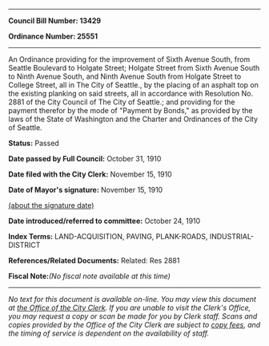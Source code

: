 

********

**Council Bill Number: 13429**
   
**Ordinance Number: 25551**
********

 An Ordinance providing for the improvement of Sixth Avenue South, from Seattle Boulevard to Holgate Street; Holgate Street from Sixth Avenue South to Ninth Avenue South, and Ninth Avenue South from Holgate Street to College Street, all in The City of Seattle., by the placing of an asphalt top on the existing planking on said streets, all in accordance with Resolution No. 2881 of the City Council of The City of Seattle.; and providing for the payment therefor by the mode of "Payment by Bonds," as provided by the laws of the State of Washington and the Charter and Ordinances of the City of Seattle.

**Status:** Passed
   
**Date passed by Full Council:** October 31, 1910
   
**Date filed with the City Clerk:** November 15, 1910
   
**Date of Mayor's signature:** November 15, 1910
   
[(about the signature date)](/~public/approvaldate.htm)
   
   
   
**Date introduced/referred to committee:** October 24, 1910
   
   
**Index Terms:** LAND-ACQUISITION, PAVING, PLANK-ROADS, INDUSTRIAL-DISTRICT

**References/Related Documents:** Related: Res 2881

**Fiscal Note:**_(No fiscal note available at this time)_
********

_No text for this document is available on-line. You may view this document at [the Office of the City Clerk](http://www.seattle.gov/leg/clerk/contactUs.htm). If you are unable to visit the Clerk's Office, you may request a copy or scan be made for you by Clerk staff. Scans and copies provided by the Office of the City Clerk are subject to [copy fees](http://clerk.seattle.gov/~public/clerkfees.htm), and the timing of service is dependent on the availability of staff._


